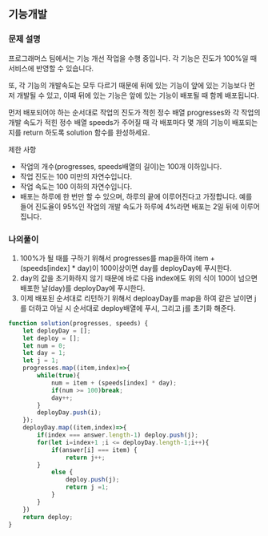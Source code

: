 ## 기능개발 
### 문제 설명
프로그래머스 팀에서는 기능 개선 작업을 수행 중입니다. 각 기능은 진도가 100%일 때 서비스에 반영할 수 있습니다.

또, 각 기능의 개발속도는 모두 다르기 때문에 뒤에 있는 기능이 앞에 있는 기능보다 먼저 개발될 수 있고, 이때 뒤에 있는 기능은 앞에 있는 기능이 배포될 때 함께 배포됩니다.

먼저 배포되어야 하는 순서대로 작업의 진도가 적힌 정수 배열 progresses와 각 작업의 개발 속도가 적힌 정수 배열 speeds가 주어질 때 각 배포마다 몇 개의 기능이 배포되는지를 return 하도록 solution 함수를 완성하세요.

제한 사항
- 작업의 개수(progresses, speeds배열의 길이)는 100개 이하입니다.
- 작업 진도는 100 미만의 자연수입니다.
- 작업 속도는 100 이하의 자연수입니다.
- 배포는 하루에 한 번만 할 수 있으며, 하루의 끝에 이루어진다고 가정합니다. 예를 들어 진도율이 95%인 작업의 개발 속도가 하루에 4%라면 배포는 2일 뒤에 이루어집니다.

### 나의풀이
1. 100%가 될 때를 구하기 위해서 progresses를 map을하여 item + (speeds[index] * day)이 100이상이면 day를 deployDay에 푸시한다.
2. day의 값을 초기화하지 않기 때문에 바로 다음 index에도 위의 식이 100이 넘으면 배포한 날(day)를 deployDay에 푸시한다.
3. 이제 배포된 순서대로 리턴하기 위해서 deploayDay를 map을 하여 같은 날이면 j를 더하고 아닐 시 순서대로 deploy배열에 푸시, 그리고 j를 초기화 해준다.
```jsx
function solution(progresses, speeds) {
    let deployDay = [];
    let deploy = [];
    let num = 0;
    let day = 1;
    let j = 1;
    progresses.map((item,index)=>{
        while(true){
            num = item + (speeds[index] * day);
            if(num >= 100)break;
            day++;
        }
        deployDay.push(i);
    });
    deployDay.map((item,index)=>{
        if(index === answer.length-1) deploy.push(j);
        for(let i=index+1 ;i <= deployDay.length-1;i++){
            if(answer[i] === item) {
                return j++;
        }
            else {
                deploy.push(j); 
                return j =1;
            }
        }
    })
    return deploy;
}
```
